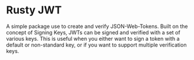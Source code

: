 # Rusty JWT

A simple package use to create and verify JSON-Web-Tokens. Built on the concept of Signing Keys, JWTs can be signed and verified with a set of various keys. This is useful when you either want to sign a token with a default or non-standard key, or if you want to support multiple verification keys.